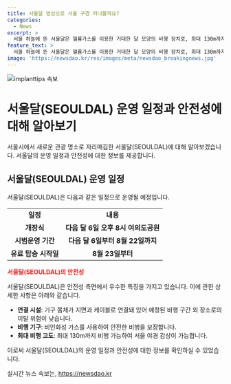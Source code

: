 ```yaml
---
title: 서울달 영상으로 서울 구경 떠나볼까요?
categories:
  - News
excerpt: >
  서울 하늘에 뜬 서울달은 헬륨가스를 이용한 거대한 달 모양의 비행 장치로, 최대 130m까지 비행 가능하다. 안전성이 뛰어나며 6일 오후 8시 여의도공원에서 개장식을 열고, 시범운영 후 8월 23일부터 유료 탑승이 가능하다. 더팩트에서는 서울달의 영상을 만나볼 수 있다. 서울 달의 성공적인 비행으로 서울 야경을 더욱 멋지게 감상해보는 것은 어떨까요?
feature_text: >
  서울 하늘에 뜬 서울달은 헬륨가스를 이용한 거대한 달 모양의 비행 장치로, 최대 130m까지 비행 가능하다. 안전성이 뛰어나며 6일 오후 8시 여의도공원에서 개장식을 열고, 시범운영 후 8월 23일부터 유료 탑승이 가능하다. 더팩트에서는 서울달의 영상을 만나볼 수 있다. 서울 달의 성공적인 비행으로 서울 야경을 더욱 멋지게 감상해보는 것은 어떨까요?
image: 'https://newsdao.kr/res/images/meta/newsdao_breakingnews.jpg'
---
```


<p><img src="https://newsdao.kr/res/images/meta/newsdao_breakingnews.jpg" alt="implanttips 속보" /></p>

<h1>서울달(SEOULDAL) 운영 일정과 안전성에 대해 알아보기</h1>

<p data-ke-size="size16">서울시에서 새로운 관광 명소로 자리매김한 서울달(SEOULDAL)에 대해 알아보겠습니다. 서울달의 운영 일정과 안전성에 대한 정보를 제공합니다.</p>

<h2 data-ke-size="size26">서울달(SEOULDAL) 운영 일정</h2>

<p data-ke-size="size16">서울달(SEOULDAL)은 다음과 같은 일정으로 운영될 예정입니다.</p>

<table>
    <tr>
        <td style="text-align: center; height: 17px;"><b>일정</b></td>
        <td style="text-align: center; height: 17px;"><b>내용</b></td>
    </tr>
    <tr>
        <td style="text-align: center; height: 17px;"><b>개장식</b></td>
        <td style="text-align: center; height: 17px;"><b>다음 달 6일 오후 8시 여의도공원</b></td>
    </tr>
    <tr>
        <td style="text-align: center; height: 17px;"><b>시범운영 기간</b></td>
        <td style="text-align: center; height: 17px;"><b>다음 달 6일부터 8월 22일까지</b></td>
    </tr>
    <tr>
        <td style="text-align: center; height: 17px;"><b>유료 탑승 시작일</b></td>
        <td style="text-align: center; height: 17px;"><b>8월 23일부터</b></td>
    </tr>
</table>

<p><b><span style="color: #ee2323;">서울달(SEOULDAL)의 안전성</span></b></p>

<p data-ke-size="size16">서울달(SEOULDAL)은 안전성 측면에서 우수한 특징을 가지고 있습니다. 이에 관한 상세한 사항은 아래와 같습니다.</p>

<ul>
    <li><b>연결 시설</b>: 기구 몸체가 지면과 케이블로 연결돼 있어 예정된 비행 구간 외 장소로의 이탈 위험이 낮습니다.</li>
    <li><b>비행 기구</b>: 비인화성 가스를 사용하여 안전한 비행을 보장합니다.</li>
    <li><b>최대 비행 고도</b>: 최대 130m까지 비행 가능하여 서울 야경 감상이 가능합니다.</li>
</ul>

<p data-ke-size="size16">이로써 서울달(SEOULDAL)의 운영 일정과 안전성에 대한 정보를 확인하실 수 있었습니다.</p>
실시간 뉴스 속보는, <a href="https://newsdao.kr" rel="dofollow">https://newsdao.kr</a>


